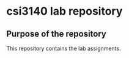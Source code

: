 # csi3140 lab repository
## Purpose of the repository
This repository contains the lab assignments.
